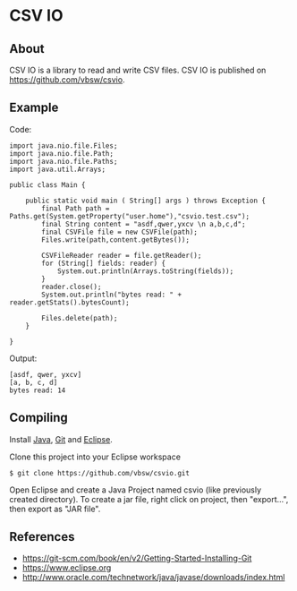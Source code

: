 # CSV IO

## About
CSV IO is a library to read and write CSV files. CSV IO is published on <https://github.com/vbsw/csvio>.

## Example
Code:

	import java.nio.file.Files;
	import java.nio.file.Path;
	import java.nio.file.Paths;
	import java.util.Arrays;

	public class Main {

		public static void main ( String[] args ) throws Exception {
			final Path path = Paths.get(System.getProperty("user.home"),"csvio.test.csv");
			final String content = "asdf,qwer,yxcv \n a,b,c,d";
			final CSVFile file = new CSVFile(path);
			Files.write(path,content.getBytes());

			CSVFileReader reader = file.getReader();
			for (String[] fields: reader) {
				System.out.println(Arrays.toString(fields));
			}
			reader.close();
			System.out.println("bytes read: " + reader.getStats().bytesCount);

			Files.delete(path);
		}

	}

Output:

	[asdf, qwer, yxcv]
	[a, b, c, d]
	bytes read: 14

## Compiling
Install [Java](http://www.oracle.com/technetwork/java/javase/downloads/index.html), [Git](https://git-scm.com) and [Eclipse](https://www.eclipse.org).

Clone this project into your Eclipse workspace

	$ git clone https://github.com/vbsw/csvio.git

Open Eclipse and create a Java Project named csvio (like previously created directory). To create a jar file, right click on project, then "export...", then export as "JAR file".

## References
- <https://git-scm.com/book/en/v2/Getting-Started-Installing-Git>
- <https://www.eclipse.org>
- <http://www.oracle.com/technetwork/java/javase/downloads/index.html>
